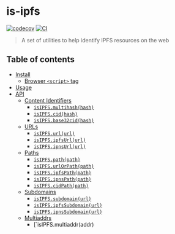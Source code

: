 # is-ipfs <!-- omit in toc -->

[![codecov](https://img.shields.io/codecov/c/github/ipfs-shipyard/is-ipfs.svg?style=flat-square)](https://codecov.io/gh/ipfs-shipyard/is-ipfs)
[![CI](https://img.shields.io/github/actions/workflow/status/ipfs-shipyard/is-ipfs/js-test-and-release.yml?branch=master\&style=flat-square)](https://github.com/ipfs-shipyard/is-ipfs/actions/workflows/js-test-and-release.yml?query=branch%3Amaster)

> A set of utilities to help identify IPFS resources on the web

## Table of contents <!-- omit in toc -->

- [Install](#install)
  - [Browser `<script>` tag](#browser-script-tag)
- [Usage](#usage)
- [API](#api)
  - [Content Identifiers](#content-identifiers)
    - [`isIPFS.multihash(hash)`](#isipfsmultihashhash)
    - [`isIPFS.cid(hash)`](#isipfscidhash)
    - [`isIPFS.base32cid(hash)`](#isipfsbase32cidhash)
  - [URLs](#urls)
    - [`isIPFS.url(url)`](#isipfsurlurl)
    - [`isIPFS.ipfsUrl(url)`](#isipfsipfsurlurl)
    - [`isIPFS.ipnsUrl(url)`](#isipfsipnsurlurl)
  - [Paths](#paths)
    - [`isIPFS.path(path)`](#isipfspathpath)
    - [`isIPFS.urlOrPath(path)`](#isipfsurlorpathpath)
    - [`isIPFS.ipfsPath(path)`](#isipfsipfspathpath)
    - [`isIPFS.ipnsPath(path)`](#isipfsipnspathpath)
    - [`isIPFS.cidPath(path)`](#isipfscidpathpath)
  - [Subdomains](#subdomains)
    - [`isIPFS.subdomain(url)`](#isipfssubdomainurl)
    - [`isIPFS.ipfsSubdomain(url)`](#isipfsipfssubdomainurl)
    - [`isIPFS.ipnsSubdomain(url)`](#isipfsipnssubdomainurl)
  - [Multiaddrs](#multiaddrs)
    - [`isIPFS.multiaddr(addr)